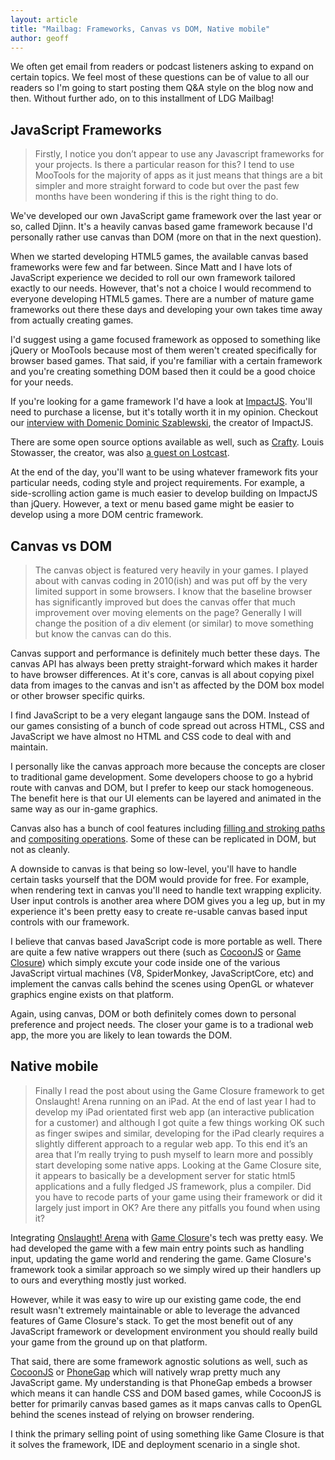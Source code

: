 ```yaml
---
layout: article
title: "Mailbag: Frameworks, Canvas vs DOM, Native mobile"
author: geoff
---
```

We often get email from readers or podcast listeners asking to expand on certain topics. We feel most of these questions can be of value to all our readers so I'm going to start posting them Q&A style on the blog now and then. Without further ado, on to this installment of LDG Mailbag!

## JavaScript Frameworks

> Firstly, I notice you don’t appear to use any Javascript frameworks for your projects.  Is there a particular reason for this?  I tend to use MooTools for the majority of apps as it just means that things are a bit simpler and more straight forward to code but over the past few months have been wondering if this is the right thing to do.

We've developed our own JavaScript game framework over the last year or so, called Djinn. It's a heavily canvas based game framework because I'd personally rather use canvas than DOM (more on that in the next question).

When we started developing HTML5 games, the available canvas based frameworks were few and far between. Since Matt and I have lots of JavaScript experience we decided to roll our own framework tailored exactly to our needs. However, that's not a choice I would recommend to everyone developing HTML5 games. There are a number of mature game frameworks out there these days and developing your own takes time away from actually creating games.

I'd suggest using a game focused framework as opposed to something like jQuery or MooTools because most of them weren't created specifically for browser based games. That said, if you're familiar with a certain framework and you're creating something DOM based then it could be a good choice for your needs.

If you're looking for a game framework I'd have a look at [ImpactJS][1]. You'll need to purchase a license, but it's totally worth it in my opinion. Checkout our [interview with Domenic Dominic Szablewski][2], the creator of ImpactJS.

There are some open source options available as well, such as [Crafty][3]. Louis Stowasser, the creator, was also [a guest on Lostcast][4].

At the end of the day, you'll want to be using whatever framework fits your particular needs, coding style and project requirements. For example, a side-scrolling action game is much easier to develop building on ImpactJS than jQuery. However, a text or menu based game might be easier to develop using a more DOM centric framework.

## Canvas vs DOM

> The canvas object is featured very heavily in your games.  I played about with canvas coding in 2010(ish) and was put off by the very limited support in some browsers.  I know that the baseline browser has significantly improved but does the canvas offer that much improvement over moving elements on the page?  Generally I will change the position of a div element (or similar) to move something but know the canvas can do this.

Canvas support and performance is definitely much better these days. The canvas API has always been pretty straight-forward which makes it harder to have browser differences. At it's core, canvas is all about copying pixel data from images to the canvas and isn't as affected by the DOM box model or other browser specific quirks.

I find JavaScript to be a very elegant langauge sans the DOM. Instead of our games consisting of a bunch of code spread out across HTML, CSS and JavaScript we have almost no HTML and CSS code to deal with and maintain.

I personally like the canvas approach more because the concepts are closer to traditional game development. Some developers choose to go a hybrid route with canvas and DOM, but I prefer to keep our stack homogeneous. The benefit here is that our UI elements can be layered and animated in the same way as our in-game graphics.

Canvas also has a bunch of cool features including [filling and stroking paths][5] and [compositing operations][6]. Some of these can be replicated in DOM, but not as cleanly.

A downside to canvas is that being so low-level, you'll have to handle certain tasks yourself that the DOM would provide for free. For example, when rendering text in canvas you'll need to handle text wrapping explicity. User input controls is another area where DOM gives you a leg up, but in my experience it's been pretty easy to create re-usable canvas based input controls with our framework.

I believe that canvas based JavaScript code is more portable as well. There are quite a few native wrappers out there (such as [CocoonJS][8] or [Game Closure][7]) which simply excute your code inside one of the various JavaScript virtual machines (V8, SpiderMonkey, JavaScriptCore, etc) and implement the canvas calls behind the scenes using OpenGL or whatever graphics engine exists on that platform.

Again, using canvas, DOM or both definitely comes down to personal preference and project needs. The closer your game is to a tradional web app, the more you are likely to lean towards the DOM.

## Native mobile

> Finally I read the post about using the Game Closure framework to get Onslaught! Arena running on an iPad.  At the end of last year I had to develop my iPad orientated first web app (an interactive publication for a customer) and although I got quite a few things working OK such as finger swipes and similar, developing for the iPad clearly requires a slightly different approach to a regular web app.  To this end it’s an area that I’m really trying to push myself to learn more and possibly start developing some native apps.  Looking at the Game Closure site, it appears to basically be a development server for static html5 applications and a fully fledged JS framework, plus a compiler.  Did you have to recode parts of your game using their framework or did it largely just import in OK?  Are there any pitfalls you found when using it?

Integrating [Onslaught! Arena][9] with [Game Closure][7]'s tech was pretty easy. We had developed the game with a few main entry points such as handling input, updating the game world and rendering the game. Game Closure's framework took a similar approach so we simply wired up their handlers up to ours and everything mostly just worked.

However, while it was easy to wire up our existing game code, the end result wasn't extremely maintainable or able to leverage the advanced features of Game Closure's stack. To get the most benefit out of any JavaScript framework or development environment you should really build your game from the ground up on that platform.

That said, there are some framework agnostic solutions as well, such as [CocoonJS][8] or [PhoneGap][10] which will natively wrap pretty much any JavaScript game. My understanding is that PhoneGap embeds a browser which means it can handle CSS and DOM based games, while CocoonJS is better for primarily canvas based games as it maps canvas calls to OpenGL behind the scenes instead of relying on browser rendering.

I think the primary selling point of using something like Game Closure is that it solves the framework, IDE and deployment scenario in a single shot.

[1]: http://impactjs.com/
[2]: /lostcast-episode-14-quite-an-impact/
[3]: http://craftyjs.com/
[4]: /lostcast-episode-2-code-like-a-fox/
[5]: https://developer.mozilla.org/en-US/docs/HTML/Canvas/Drawing_Graphics_with_Canvas#Using_Paths
[6]: https://developer.mozilla.org/en-US/docs/HTML/Canvas/Tutorial/Compositing
[7]: http://www.gameclosure.com/
[8]: http://www.ludei.com/tech/cocoonjs
[9]: /games/onslaught-arena
[10]: http://phonegap.com/
